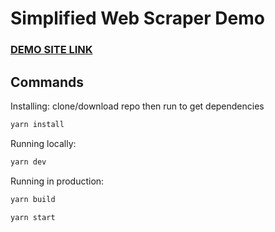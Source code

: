 
#  Simplified Web Scraper Demo

### [DEMO SITE LINK](https://simplified-web-scraper-demo.netlify.app/)



## Commands

Installing:
clone/download repo then run to get dependencies
```bash
yarn install
```
Running locally:
```bash
yarn dev
```
Running in production:
```bash
yarn build
```
```bash
yarn start
```
